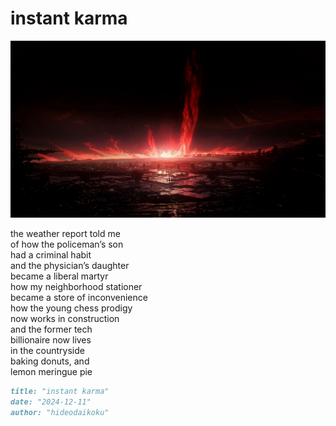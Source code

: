 # instant karma
![instant karma](images/instant%20karma.png)

the weather report told me<br/>
of how the policeman’s son<br/>
had a criminal habit<br/>
and the physician’s daughter<br/>
became a liberal martyr<br/>
how my neighborhood stationer<br/>
became a store of inconvenience<br/>
how the young chess prodigy<br/>
now works in construction<br/>
and the former tech<br/> 
billionaire now lives <br/>
in the countryside<br/>
baking donuts, and<br/> 
lemon meringue pie

```markdown
title: "instant karma"
date: "2024-12-11"
author: "hideodaikoku"
```